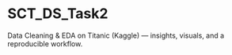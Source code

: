 # SCT_DS_Task2
Data Cleaning &amp; EDA on Titanic (Kaggle) — insights, visuals, and a reproducible workflow.
